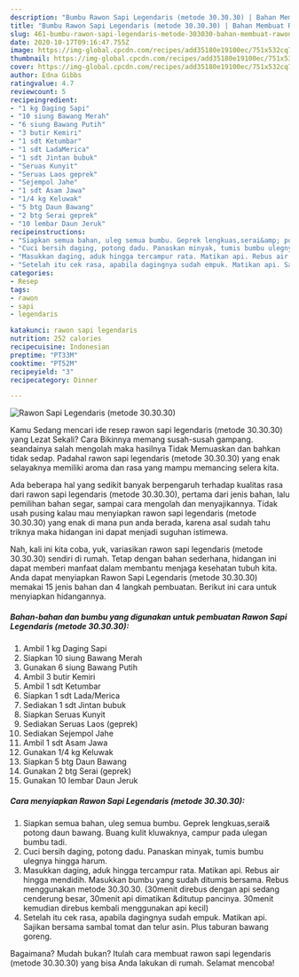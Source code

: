 ```yaml
---
description: "Bumbu Rawon Sapi Legendaris (metode 30.30.30) | Bahan Membuat Rawon Sapi Legendaris (metode 30.30.30) Yang Bikin Ngiler"
title: "Bumbu Rawon Sapi Legendaris (metode 30.30.30) | Bahan Membuat Rawon Sapi Legendaris (metode 30.30.30) Yang Bikin Ngiler"
slug: 461-bumbu-rawon-sapi-legendaris-metode-303030-bahan-membuat-rawon-sapi-legendaris-metode-303030-yang-bikin-ngiler
date: 2020-10-17T09:16:47.755Z
image: https://img-global.cpcdn.com/recipes/add35180e19100ec/751x532cq70/rawon-sapi-legendaris-metode-303030-foto-resep-utama.jpg
thumbnail: https://img-global.cpcdn.com/recipes/add35180e19100ec/751x532cq70/rawon-sapi-legendaris-metode-303030-foto-resep-utama.jpg
cover: https://img-global.cpcdn.com/recipes/add35180e19100ec/751x532cq70/rawon-sapi-legendaris-metode-303030-foto-resep-utama.jpg
author: Edna Gibbs
ratingvalue: 4.7
reviewcount: 5
recipeingredient:
- "1 kg Daging Sapi"
- "10 siung Bawang Merah"
- "6 siung Bawang Putih"
- "3 butir Kemiri"
- "1 sdt Ketumbar"
- "1 sdt LadaMerica"
- "1 sdt Jintan bubuk"
- "Seruas Kunyit"
- "Seruas Laos geprek"
- "Sejempol Jahe"
- "1 sdt Asam Jawa"
- "1/4 kg Keluwak"
- "5 btg Daun Bawang"
- "2 btg Serai geprek"
- "10 lembar Daun Jeruk"
recipeinstructions:
- "Siapkan semua bahan, uleg semua bumbu. Geprek lengkuas,serai&amp; potong daun bawang. Buang kulit kluwaknya, campur pada ulegan bumbu tadi."
- "Cuci bersih daging, potong dadu. Panaskan minyak, tumis bumbu ulegnya hingga harum."
- "Masukkan daging, aduk hingga tercampur rata. Matikan api. Rebus air hingga mendidih. Masukkan bumbu yang sudah ditumis bersama. Rebus menggunakan metode 30.30.30. (30menit direbus dengan api sedang cenderung besar, 30menit api dimatikan &amp;ditutup pancinya. 30menit kemudian direbus kembali menggunakan api kecil)"
- "Setelah itu cek rasa, apabila dagingnya sudah empuk. Matikan api. Sajikan bersama sambal tomat dan telur asin. Plus taburan bawang goreng."
categories:
- Resep
tags:
- rawon
- sapi
- legendaris

katakunci: rawon sapi legendaris 
nutrition: 252 calories
recipecuisine: Indonesian
preptime: "PT33M"
cooktime: "PT52M"
recipeyield: "3"
recipecategory: Dinner

---
```



![Rawon Sapi Legendaris (metode 30.30.30)](https://img-global.cpcdn.com/recipes/add35180e19100ec/751x532cq70/rawon-sapi-legendaris-metode-303030-foto-resep-utama.jpg)

Kamu Sedang mencari ide resep rawon sapi legendaris (metode 30.30.30) yang Lezat Sekali? Cara Bikinnya memang susah-susah gampang. seandainya salah mengolah maka hasilnya Tidak Memuaskan dan bahkan tidak sedap. Padahal rawon sapi legendaris (metode 30.30.30) yang enak selayaknya memiliki aroma dan rasa yang mampu memancing selera kita.

Ada beberapa hal yang sedikit banyak berpengaruh terhadap kualitas rasa dari rawon sapi legendaris (metode 30.30.30), pertama dari jenis bahan, lalu pemilihan bahan segar, sampai cara mengolah dan menyajikannya. Tidak usah pusing kalau mau menyiapkan rawon sapi legendaris (metode 30.30.30) yang enak di mana pun anda berada, karena asal sudah tahu triknya maka hidangan ini dapat menjadi suguhan istimewa.




Nah, kali ini kita coba, yuk, variasikan rawon sapi legendaris (metode 30.30.30) sendiri di rumah. Tetap dengan bahan sederhana, hidangan ini dapat memberi manfaat dalam membantu menjaga kesehatan tubuh kita. Anda dapat menyiapkan Rawon Sapi Legendaris (metode 30.30.30) memakai 15 jenis bahan dan 4 langkah pembuatan. Berikut ini cara untuk menyiapkan hidangannya.

<!--inarticleads1-->

##### Bahan-bahan dan bumbu yang digunakan untuk pembuatan Rawon Sapi Legendaris (metode 30.30.30):

1. Ambil 1 kg Daging Sapi
1. Siapkan 10 siung Bawang Merah
1. Gunakan 6 siung Bawang Putih
1. Ambil 3 butir Kemiri
1. Ambil 1 sdt Ketumbar
1. Siapkan 1 sdt Lada/Merica
1. Sediakan 1 sdt Jintan bubuk
1. Siapkan Seruas Kunyit
1. Sediakan Seruas Laos (geprek)
1. Sediakan Sejempol Jahe
1. Ambil 1 sdt Asam Jawa
1. Gunakan 1/4 kg Keluwak
1. Siapkan 5 btg Daun Bawang
1. Gunakan 2 btg Serai (geprek)
1. Gunakan 10 lembar Daun Jeruk




<!--inarticleads2-->

##### Cara menyiapkan Rawon Sapi Legendaris (metode 30.30.30):

1. Siapkan semua bahan, uleg semua bumbu. Geprek lengkuas,serai&amp; potong daun bawang. Buang kulit kluwaknya, campur pada ulegan bumbu tadi.
1. Cuci bersih daging, potong dadu. Panaskan minyak, tumis bumbu ulegnya hingga harum.
1. Masukkan daging, aduk hingga tercampur rata. Matikan api. Rebus air hingga mendidih. Masukkan bumbu yang sudah ditumis bersama. Rebus menggunakan metode 30.30.30. (30menit direbus dengan api sedang cenderung besar, 30menit api dimatikan &amp;ditutup pancinya. 30menit kemudian direbus kembali menggunakan api kecil)
1. Setelah itu cek rasa, apabila dagingnya sudah empuk. Matikan api. Sajikan bersama sambal tomat dan telur asin. Plus taburan bawang goreng.




Bagaimana? Mudah bukan? Itulah cara membuat rawon sapi legendaris (metode 30.30.30) yang bisa Anda lakukan di rumah. Selamat mencoba!
